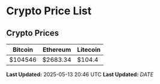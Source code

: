 # Crypto Price List

## Crypto Prices
| Bitcoin | Ethereum | Litecoin |
| ------- | -------- | -------- |
| $104546 | $2683.34 | $104.4 |
**Last Updated:** 2025-05-13 20:46 UTC
**Last Updated:** $DATE$
